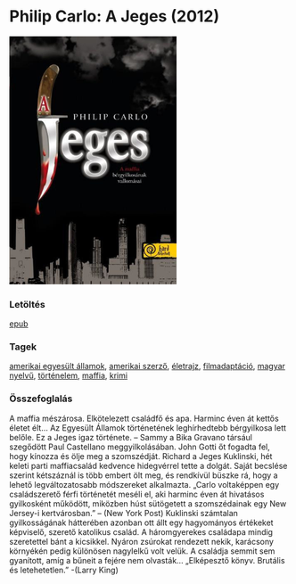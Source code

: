 # <a name="id_529">Philip Carlo: A Jeges (2012)</a>
<img src="https://github.com/BercziSandor/calibre_lib/raw/main/libs/main/Philip%20Carlo/A%20Jeges%20%28529%29/cover.jpg" alt="cover" width="300"/>

### Letöltés
[epub](https://github.com/BercziSandor/calibre_lib/raw/main/libs/main/Philip%20Carlo/A%20Jeges%20%28529%29/A%20Jeges%20-%20Philip%20Carlo.epub)

### Tagek
[amerikai egyesült államok](https://github.com/berczisandor/calibre_lib/blob/main/libs/main/_tags/amerikai%20egyes%c3%bclt%20%c3%a1llamok.md), [amerikai szerző](https://github.com/berczisandor/calibre_lib/blob/main/libs/main/_tags/amerikai%20szerz%c5%91.md), [életrajz](https://github.com/berczisandor/calibre_lib/blob/main/libs/main/_tags/%c3%a9letrajz.md), [filmadaptáció](https://github.com/berczisandor/calibre_lib/blob/main/libs/main/_tags/filmadapt%c3%a1ci%c3%b3.md), [magyar nyelvű](https://github.com/berczisandor/calibre_lib/blob/main/libs/main/_tags/magyar%20nyelv%c5%b1.md), [történelem](https://github.com/berczisandor/calibre_lib/blob/main/libs/main/_tags/t%c3%b6rt%c3%a9nelem.md), [maffia](https://github.com/berczisandor/calibre_lib/blob/main/libs/main/_tags/maffia.md), [krimi](https://github.com/berczisandor/calibre_lib/blob/main/libs/main/_tags/krimi.md)

### Összefoglalás
<div>
<p>A ​maffia mészárosa. Elkötelezett családfő és apa. Harminc éven át kettős életet élt… Az Egyesült Államok történetének leghírhedtebb bérgyilkosa lett belőle. Ez a Jeges igaz története. – Sammy a Bika Gravano társául szegődött Paul Castellano meggyilkolásában. John Gotti őt fogadta fel, hogy kínozza és ölje meg a szomszédját. Richard a Jeges Kuklinski, hét keleti parti maffiacsalád kedvence hidegvérrel tette a dolgát. Saját becslése szerint kétszáznál is több embert ölt meg, és rendkívül büszke rá, hogy a lehető legváltozatosabb módszereket alkalmazta. „Carlo voltaképpen egy családszerető férfi történetét meséli el, aki harminc éven át hivatásos gyilkosként működött, miközben húst sütögetett a szomszédainak egy New Jersey-i kertvárosban.” – (New York Post) Kuklinski számtalan gyilkosságának hátterében azonban ott állt egy hagyományos értékeket képviselő, szerető katolikus család. A háromgyerekes családapa mindig szeretettel bánt a kicsikkel. Nyáron zsúrokat rendezett nekik, karácsony környékén pedig különösen nagylelkű volt velük. A családja semmit sem gyanított, amíg a bűneit a fejére nem olvasták… „Elképesztő könyv. Brutális és letehetetlen.” -(Larry King)</p></div>


